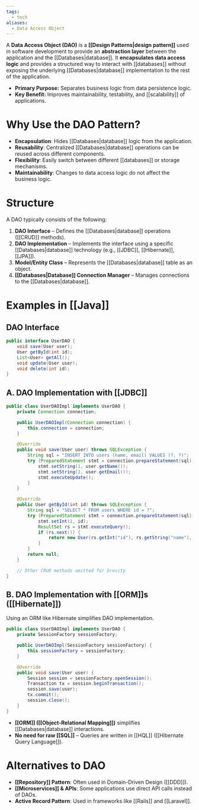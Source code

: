 ```yaml
---
tags:
  - tech
aliases:
  - Data Access Object
---
```

A **Data Access Object (DAO)** is a **[[Design Patterns|design pattern]]** used in software development to provide an **abstraction layer** between the application and the [[Databases|database]].
It **encapsulates data access logic** and provides a structured way to interact with [[databases]] without exposing the underlying [[Databases|database]] implementation to the rest of the application.
- **Primary Purpose:** Separates business logic from data persistence logic.
- **Key Benefit:** Improves maintainability, testability, and [[scalability]] of applications.

# Why Use the DAO Pattern?
- **Encapsulation**: Hides [[Databases|database]] logic from the application.
- **Reusability**: Centralized [[Databases|database]] operations can be reused across different components.
- **Flexibility**: Easily switch between different [[databases]] or storage mechanisms.
- **Maintainability**: Changes to data access logic do not affect the business logic.

# Structure
A DAO typically consists of the following:
1. **DAO Interface** – Defines the [[Databases|database]] operations ([[CRUD]] methods).
2. **DAO Implementation** – Implements the interface using a specific [[Databases|database]] technology (e.g., [[JDBC]], [[Hibernate]], [[JPA]]).
3. **Model/Entity Class** – Represents the [[Databases|database]] table as an object.
4. **[[Databases|Database]] Connection Manager** – Manages connections to the [[Databases|database]].

# Examples in [[Java]]
## DAO Interface
```java
public interface UserDAO {
    void save(User user);
    User getById(int id);
    List<User> getAll();
    void update(User user);
    void delete(int id);
}
```

## A. DAO Implementation with [[JDBC]]
```java
public class UserDAOImpl implements UserDAO {
    private Connection connection;

    public UserDAOImpl(Connection connection) {
        this.connection = connection;
    }

    @Override
    public void save(User user) throws SQLException {
        String sql = "INSERT INTO users (name, email) VALUES (?, ?)";
        try (PreparedStatement stmt = connection.prepareStatement(sql)) {
            stmt.setString(1, user.getName());
            stmt.setString(2, user.getEmail());
            stmt.executeUpdate();
        }
    }

    @Override
    public User getById(int id) throws SQLException {
        String sql = "SELECT * FROM users WHERE id = ?";
        try (PreparedStatement stmt = connection.prepareStatement(sql)) {
            stmt.setInt(1, id);
            ResultSet rs = stmt.executeQuery();
            if (rs.next()) {
                return new User(rs.getInt("id"), rs.getString("name"), rs.getString("email"));
            }
        }
        return null;
    }

    // Other CRUD methods omitted for brevity
}
```

## B. DAO Implementation with [[ORM]]s ([[Hibernate]])
Using an ORM like Hibernate simplifies DAO implementation.
```java
public class UserDAOImpl implements UserDAO {
    private SessionFactory sessionFactory;

    public UserDAOImpl(SessionFactory sessionFactory) {
        this.sessionFactory = sessionFactory;
    }

    @Override
    public void save(User user) {
        Session session = sessionFactory.openSession();
        Transaction tx = session.beginTransaction();
        session.save(user);
        tx.commit();
        session.close();
    }
}
```
- **[[ORM]] ([[Object-Relational Mapping]])** simplifies [[Databases|database]] interactions.
- **No need for raw [[SQL]]** – Queries are written in [[HQL]] ([[Hibernate Query Language]]).

# Alternatives to DAO
- **[[Repository]] Pattern**: Often used in Domain-Driven Design ([[DDD]]).
- **[[Microservices]] & APIs**: Some applications use direct API calls instead of DAOs.
- **Active Record Pattern**: Used in frameworks like [[Rails]] and [[Laravel]].